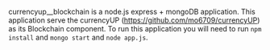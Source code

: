 currencyup__blockchain is a node.js express + mongoDB application.
This application serve the currencyUP (https://github.com/mo6709/currencyUP) as its Blockchain component.
To run this application you will need to run ``npm install`` and ``mongo start`` and ``node app.js``.
